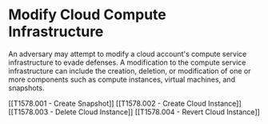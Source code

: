 # Modify Cloud Compute Infrastructure

An adversary may attempt to modify a cloud account's compute service infrastructure to evade defenses. A modification to the compute service infrastructure can include the creation, deletion, or modification of one or more components such as compute instances, virtual machines, and snapshots.

[[T1578.001 - Create Snapshot]]
[[T1578.002 - Create Cloud Instance]]
[[T1578.003 - Delete Cloud Instance]]
[[T1578.004 - Revert Cloud Instance]]